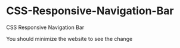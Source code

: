 # CSS-Responsive-Navigation-Bar
CSS Responsive Navigation Bar

You should minimize the website to see the change

